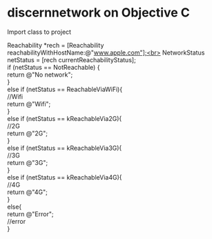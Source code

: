 # discernnetwork on Objective C<br>

Import class to project<br>



Reachability *rech = [Reachability reachabilityWithHostName:@"www.apple.com"];<br>
NetworkStatus netStatus = [rech currentReachabilityStatus];<br>
if (netStatus == NotReachable) {<br>
	return @"No network";<br>
	}<br>
else if (netStatus == ReachableViaWiFi){<br>
	//Wifi<br>
	return @"Wifi";<br>
	}<br>
else if (netStatus == kReachableVia2G){<br>
	//2G<br>
	return @"2G";<br>
	}<br>
	else if (netStatus == kReachableVia3G){<br>
	//3G<br>
	return @"3G";<br>
	}<br>
	else if (netStatus == kReachableVia4G){<br>
	//4G<br>
	return @"4G";<br>
	}<br>
	else{<br>
	return @"Error";<br>
	//error<br>
}
